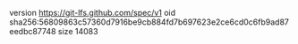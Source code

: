 version https://git-lfs.github.com/spec/v1
oid sha256:56809863c57360d7916be9cb884fd7b697623e2ce6cd0c6fb9ad87eedbc87748
size 14083
